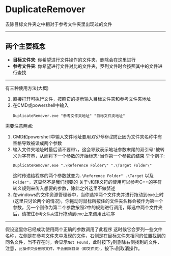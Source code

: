 # DuplicateRemover
去除目标文件夹之中相对于参考文件夹里出现过的文件
***
## 两个主要概念
- **目标文件夹**: 你希望进行文件操作的文件夹，删除会在这里进行
- **参考文件夹**: 你希望进行文件对比的文件夹，罗列文件时会按照其中的文件进行查找
***
有三种使用方法(大概)
1. 直接打开可执行文件，按照它的提示输入目标文件夹和参考文件夹地址
2. 在CMD或powershell中输入
    ```CMD
    DuplicateRemover.exe "参考文件夹地址" "目标文件夹地址"
    ```
  需要注意两点:
  1. CMD和powershell中输入文件地址要用*双引号标注*防止因为文件夹名称中有空格导致被读成两个参数
  2. 输入文件夹地址时最后请不要带```\```，这会导致表示地址参数末尾的双引号```"```被转义为字符串，从而将下一个参数的开始标志```"```当作第一个参数的结束
     举个例子:
     ```CMD
     DuplicateRemover.exe ".\Reference Folder\" ".\Target Folder\"
     ```
     这时传递给程序的两个参数就变为```.\Reference Folder" .\Target``` 以及 ```Folder"```，这显然不是我们想要的
     关于```\```和转义符的使用可以参考C++的字符转义规则来传入想要的参数，除此之外这里不做赘述
3. 在windows的文件资源管理器中，当你选择两个文件夹并进行拖动到exe上时(这里只讨论两个的情况)，你拖动时鼠标所按住的文件夹名称会被作为第一个参数，另一个则作为第二个参数按照2中的规则进行调用，即选中两个文件夹后，请按住```参考文件夹```进行拖动到exe上来调用此程序
***
假设这里你已经成功使用两个正确的参数调用了此程序
这时候它会罗列一些文件名称，左侧是在参考文件夹中发现的文件，右侧是在目标文件夹相同的位置找到的同名文件，当不存在时，会显示```Not Found```，此时按下```y```则删除右侧找到的文件，注意，```此操作只会删除文件，不会删除目录（即文件夹）```，按下```n```则取消操作。

    
    

